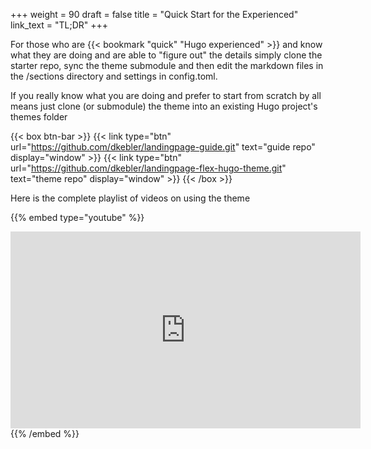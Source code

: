 +++
weight = 90
draft = false
title = "Quick Start for the Experienced"
link_text = "TL;DR"
+++

For those who are {{< bookmark "quick" "Hugo experienced" >}} and know what they are doing and are able to "figure out" the details simply clone the starter repo, sync the theme submodule and then edit the markdown files in the /sections directory and settings in config.toml.

If you really know what you are doing and prefer to start from scratch by all means just clone (or submodule) the theme into an existing Hugo project's themes folder

{{< box btn-bar >}}
{{< link type="btn" url="https://github.com/dkebler/landingpage-guide.git" text="guide repo" display="window" >}}
{{< link type="btn" url="https://github.com/dkebler/landingpage-flex-hugo-theme.git" text="theme repo" display="window" >}}
{{< /box >}}

Here is the complete playlist of videos on using the theme

{{% embed type="youtube" %}}
<iframe width="560" height="315" src="https://www.youtube.com/embed/videoseries?list=PLyNjf2CCbLvkfJ29-Xak4qNxot7q8ItOb" frameborder="0" allowfullscreen></iframe>
{{% /embed  %}}
